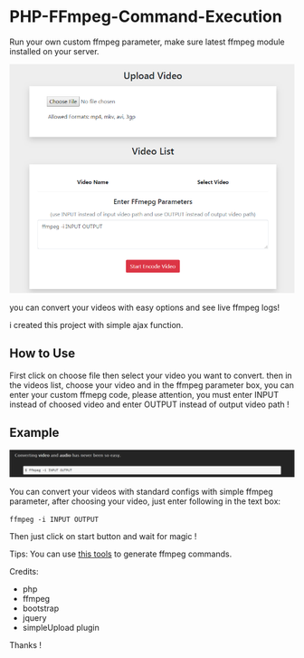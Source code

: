 # PHP-FFmpeg-Command-Execution

Run your own custom ffmpeg parameter,
make sure latest ffmpeg module installed on your server.

<img src="https://raw.githubusercontent.com/Pedroxam/PHP-FFmpeg-Command-Execution/master/shot.png">

you can convert your videos with easy options and see live ffmpeg logs!

i created this project with simple ajax function.

<h2>How to Use</h2>

First click on choose file then select your video you want to convert. then in the videos list, choose your video and in the ffmpeg parameter box, you can enter your custom ffmepg code, please attention, you must enter INPUT instead of choosed video and enter OUTPUT instead of output video path !

<h2>Example</h2>

<img src="https://raw.githubusercontent.com/Pedroxam/PHP-FFmpeg-Command-Execution/master/zzz.png">

You can convert your videos with standard configs with simple ffmpeg parameter, after choosing your video, just enter following in the text box:

<code>ffmpeg -i INPUT OUTPUT</code>

Then just click on start button and wait for magic !

Tips: You can use <a href="http://www.mackinger.at/ffmpeg/">this tools</a> to generate ffmpeg commands.

Credits:
<ul>
<li>php</li>
<li>ffmpeg</li>
<li>bootstrap</li>
<li>jquery</li>
<li>simpleUpload plugin</li>
</ul>

Thanks !
